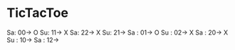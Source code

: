 # TicTacToe
Sa: 00-> O
Su: 11-> X
Sa: 22-> X
Su: 21-> 
Sa : 01-> O
Su : 02-> X
Sa : 20-> X
Su : 10-> 
Sa : 12-> 
